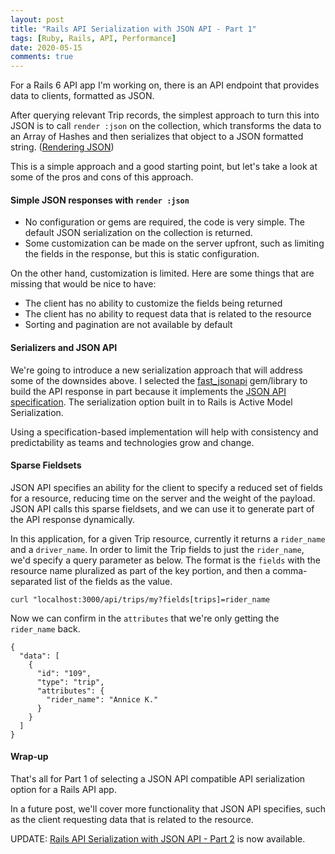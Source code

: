 ```yaml
---
layout: post
title: "Rails API Serialization with JSON API - Part 1"
tags: [Ruby, Rails, API, Performance]
date: 2020-05-15
comments: true
---
```


For a Rails 6 API app I'm working on, there is an API endpoint that provides data to clients, formatted as JSON.

After querying relevant Trip records, the simplest approach to turn this into JSON is to call `render :json` on the collection, which transforms the data to an Array of Hashes and then serializes that object to a JSON formatted string. ([Rendering JSON](https://apidock.com/rails/ActionController/Base/render))

This is a simple approach and a good starting point, but let's take a look at some of the pros and cons of this approach.

#### Simple JSON responses with `render :json`

- No configuration or gems are required, the code is very simple. The default JSON serialization on the collection is returned.
- Some customization can be made on the server upfront, such as limiting the fields in the response, but this is static configuration.

On the other hand, customization is limited. Here are some things that are missing that would be nice to have:

- The client has no ability to customize the fields being returned
- The client has no ability to request data that is related to the resource
- Sorting and pagination are not available by default

#### Serializers and JSON API

We're going to introduce a new serialization approach that will address some of the downsides above. I selected the [fast_jsonapi](https://github.com/Netflix/fast_jsonapi) gem/library to build the API response in part because it implements the [JSON API specification](https://jsonapi.org/). The serialization option built in to Rails is Active Model Serialization.

Using a specification-based implementation will help with consistency and predictability as teams and technologies grow and change.

#### Sparse Fieldsets

JSON API specifies an ability for the client to specify a reduced set of fields for a resource, reducing time on the server and the weight of the payload. JSON API calls this sparse fieldsets, and we can use it to generate part of the API response dynamically.

In this application, for a given Trip resource, currently it returns a `rider_name` and a `driver_name`. In order to limit the Trip fields to just the `rider_name`, we'd specify a query parameter as below. The format is the `fields` with the resource name pluralized as part of the key portion, and then a comma-separated list of the fields as the value.

```
curl "localhost:3000/api/trips/my?fields[trips]=rider_name
```

Now we can confirm in the `attributes` that we're only getting the `rider_name` back.

```
{
  "data": [
    {
      "id": "109",
      "type": "trip",
      "attributes": {
        "rider_name": "Annice K."
      }
    }
  ]
}
```

#### Wrap-up

That's all for Part 1 of selecting a JSON API compatible API serialization option for a Rails API app.

In a future post, we'll cover more functionality that JSON API specifies, such as the client requesting data that is related to the resource.

UPDATE: [Rails API Serialization with JSON API - Part 2](rails-api-serialization-json-api-part-2) is now available.
